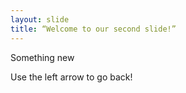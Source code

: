 ```yaml
---
layout: slide
title: “Welcome to our second slide!”
---
```

Something new

Use the left arrow to go back!

